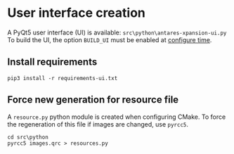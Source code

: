 # User interface creation
A PyQt5 user interface (UI) is available: `src\python\antares-xpansion-ui.py` To build the UI, the option `BUILD_UI` must be enabled at [configure time](3-Build.md#configure).

## Install requirements
```
pip3 install -r requirements-ui.txt
```

## Force new generation for resource file
A `resource.py` python module is created when configuring CMake. To force the regeneration of this file if images are changed, use `pyrcc5`.
```
cd src\python
pyrcc5 images.qrc > resources.py
```

